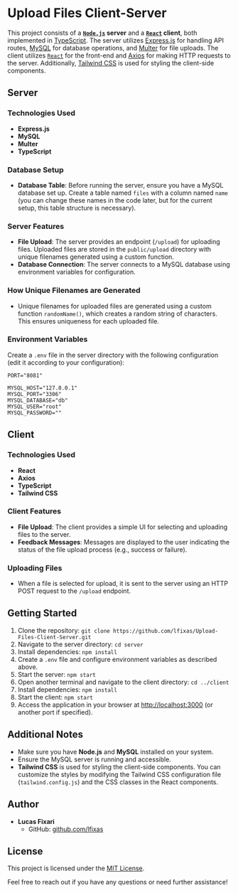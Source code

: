 # Upload Files Client-Server

This project consists of a **[`Node.js`](https://nodejs.org/en) server** and a **[`React`](https://react.dev/) client**, both implemented in [TypeScript](https://www.typescriptlang.org/). The server utilizes [Express.js](https://expressjs.com/) for handling API routes, [MySQL](https://www.mysql.com/) for database operations, and [Multer](https://www.npmjs.com/package/multer) for file uploads. 
The client utilizes [`React`](https://react.dev/) for the front-end and [Axios](https://axios-http.com/) for making HTTP requests to the server. Additionally, [Tailwind CSS](https://tailwindcss.com/) is used for styling the client-side components.

## Server

### Technologies Used
- **Express.js**
- **MySQL**
- **Multer**
- **TypeScript**

### Database Setup
- **Database Table**: Before running the server, ensure you have a MySQL database set up. Create a table named `files` with a column named `name` (you can change these names in the code later, but for the current setup, this table structure is necessary).

### Server Features
- **File Upload**: The server provides an endpoint (`/upload`) for uploading files. Uploaded files are stored in the `public/upload` directory with unique filenames generated using a custom function.
- **Database Connection**: The server connects to a MySQL database using environment variables for configuration.

### How Unique Filenames are Generated
- Unique filenames for uploaded files are generated using a custom function `randomName()`, which creates a random string of characters. This ensures uniqueness for each uploaded file.

### Environment Variables
Create a `.env` file in the server directory with the following configuration (edit it according to your configuration):
```.env
PORT="8081"

MYSQL_HOST="127.0.0.1"
MYSQL_PORT="3306"
MYSQL_DATABASE="db"
MYSQL_USER="root"
MYSQL_PASSWORD=""
```


## Client

### Technologies Used
- **React**
- **Axios**
- **TypeScript**
- **Tailwind CSS**

### Client Features
- **File Upload**: The client provides a simple UI for selecting and uploading files to the server.
- **Feedback Messages**: Messages are displayed to the user indicating the status of the file upload process (e.g., success or failure).

### Uploading Files
- When a file is selected for upload, it is sent to the server using an HTTP POST request to the `/upload` endpoint.

## Getting Started

1. Clone the repository: `git clone https://github.com/lfixas/Upload-Files-Client-Server.git`
2. Navigate to the server directory: `cd server`
3. Install dependencies: `npm install`
4. Create a `.env` file and configure environment variables as described above.
5. Start the server: `npm start`
6. Open another terminal and navigate to the client directory: `cd ../client`
7. Install dependencies: `npm install`
8. Start the client: `npm start`
9. Access the application in your browser at [http://localhost:3000](http://localhost:3000) (or another port if specified).

## Additional Notes
- Make sure you have **Node.js** and **MySQL** installed on your system.
- Ensure the MySQL server is running and accessible.
- **Tailwind CSS** is used for styling the client-side components. You can customize the styles by modifying the Tailwind CSS configuration file (`tailwind.config.js`) and the CSS classes in the React components.

## Author
- **Lucas Fixari**
  - GitHub: [github.com/lfixas](https://github.com/lfixas)

## License

This project is licensed under the [MIT License](LICENSE).

Feel free to reach out if you have any questions or need further assistance!
